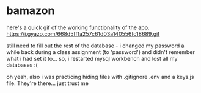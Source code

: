 # bamazon
here's a quick gif of the working functionality of the app.
https://i.gyazo.com/668d5ff1a257c61d03a140556fc18689.gif

still need to fill out the rest of the database - i changed my password a while back during a class assignment (to 'password') and didn't remember what i had set it to... so, i restarted mysql workbench and lost all my databases :(

oh yeah, also i was practicing hiding files with .gitignore .env and a keys.js file. They're there... just trust me
